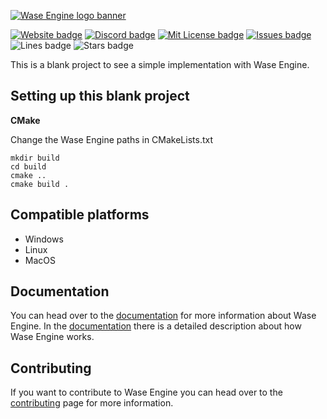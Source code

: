[![Wase Engine logo banner](http://wase-engine.com/img/banner.png)](https://wase-engine.com/)

[![Website badge](https://img.shields.io/website?up_message=online&url=https%3A%2F%2Fwase-engine.com%2F)](https://wase-engine.com/)
[![Discord badge](https://img.shields.io/discord/864845724444393472?label=discord)](https://discord.gg/2RBMMxMJ7R)
[![Mit License badge](https://img.shields.io/github/license/wase-engine/blank-project)](https://github.com/Wase-Engine/blank-project/blob/master/LICENSE)
[![Issues badge](https://img.shields.io/github/issues/Wase-Engine/blank-project)](https://github.com/Wase-Engine/blank-project/issues)
![Lines badge](https://img.shields.io/tokei/lines/github/Wase-Engine/blank-project)
![Stars badge](https://img.shields.io/github/stars/Wase-Engine/blank-project?style=social)

This is a blank project to see a simple implementation with Wase Engine.


## Setting up this blank project

**CMake**

Change the Wase Engine paths in CMakeLists.txt

```
mkdir build
cd build
cmake ..
cmake build .
```

## Compatible platforms
- Windows
- Linux
- MacOS

## Documentation
You can head over to the [documentation](https://wase-engine.com/documentation) for more information about Wase Engine. In the [documentation](https://wase-engine.com/documentation) there is a detailed description about how Wase Engine works.

## Contributing
If you want to contribute to Wase Engine you can head over to the [contributing](https://github.com/Wase-Engine/wase-engine/blob/master/CONTRIBUTING.md) page for more information.
